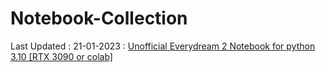 # Notebook-Collection

Last Updated : 21-01-2023 : [Unofficial Everydream 2 Notebook for python 3.10 [RTX 3090 or colab]](https://colab.research.google.com/drive/1WEZfZCekY3InxXZqd0NlGSknfzL1t_eB#scrollTo=blaLMSbkPHhG)

